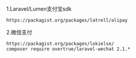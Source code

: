 1.Laravel/Lumen支付宝sdk

```
https://packagist.org/packages/latrell/alipay
```

2.微信支付

```
https://packagist.org/packages/lokielse/
composer require overtrue/laravel-wechat 2.1.*
```



